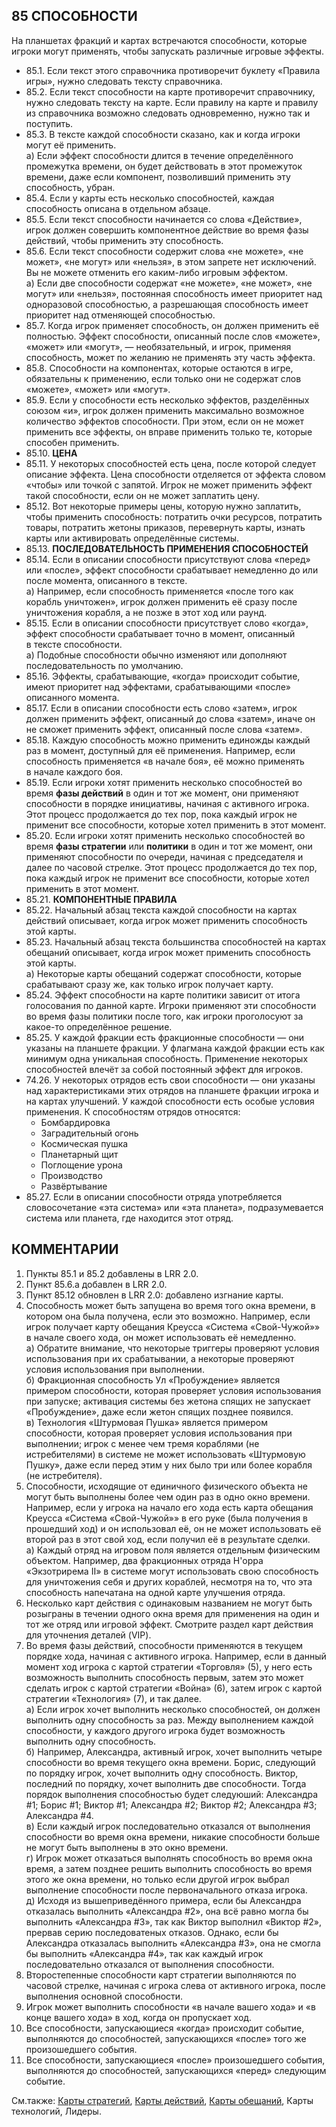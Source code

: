 85 СПОСОБНОСТИ
---

На планшетах фракций и картах встречаются способности, которые игроки могут применять, чтобы запускать различные игровые эффекты.
* 85.1. Если текст этого справочника противоречит буклету «Правила игры», нужно следовать тексту справочника.
* 85.2. Если текст способности на карте противоречит справочнику, нужно следовать тексту на карте. Если правилу на карте и правилу из справочника возможно следовать одновременно, нужно так и поступить.
* 85.3. В тексте каждой способности сказано, как и когда игроки могут её применить.  
  а) Если эффект способности длится в течение определённого промежутка времени, он будет действовать в этот промежуток времени, даже если компонент, 
позволивший применить эту способность, убран.
* 85.4. Если у карты есть несколько способностей, каждая способность описана в отдельном абзаце.
* 85.5. Если текст способности начинается со слова «Действие», игрок должен совершить компонентное действие во время фазы действий, чтобы применить эту способность.
* 85.6. Если текст способности содержит слова «не можете», «не может», «не могут» или «нельзя», в этом запрете нет исключений. Вы не можете отменить его каким-либо игровым эффектом.  
  а) Если две способности содержат «не можете», «не может», «не могут» или «нельзя», постоянная способность имеет приоритет над одноразовой способностью, а разрешающая способность имеет приоритет над отменяющей способностью.
* 85.7. Когда игрок применяет способность, он должен применить её полностью. Эффект способности, описанный после слов «можете», «может» или «могут», — необязательный, и игрок, применяя способность, может по желанию не применять эту часть эффекта.
* 85.8. Способности на компонентах, которые остаются в игре, обязательны к применению, если только они не содержат слов «можете», «может» или «могут».
* 85.9. Если у способности есть несколько эффектов, разделённых союзом «и», игрок должен применить максимально возможное количество эффектов способности. При этом, если он не может применить все эффекты, он вправе применить только те, которые способен применить.
* 85.10. **ЦЕНА**
* 85.11. У некоторых способностей есть цена, после которой следует описание эффекта. Цена способности отделяется от эффекта словом «чтобы» или точкой с запятой. Игрок не может применить эффект такой способности, если он не может заплатить цену.
* 85.12. Вот некоторые примеры цены, которую нужно заплатить, чтобы применить способность: потратить очки ресурсов, потратить товары, потратить жетоны приказов, перевернуть карты, изнать карты или активировать определённые системы.
* 85.13. **ПОСЛЕДОВАТЕЛЬНОСТЬ ПРИМЕНЕНИЯ СПОСОБНОСТЕЙ**
* 85.14. Если в описании способности присутствуют слова «перед» или «после», эффект способности срабатывает немедленно до или после момента, описанного в тексте.  
  а) Например, если способность применяется «после того как корабль уничтожен», игрок должен применить её сразу после уничтожения корабля, а не позже в этот ход или раунд.
* 85.15. Если в описании способности присутствует слово «когда», эффект способности срабатывает точно в момент, описанный в тексте способности.  
  а) Подобные способности обычно изменяют или дополняют последовательность по умолчанию.
* 85.16. Эффекты, срабатывающие, «когда» происходит событие, имеют приоритет над эффектами, срабатывающими «после» описанного момента.
* 85.17. Если в описании способности есть слово «затем», игрок должен применить эффект, описанный до слова «затем», иначе он не сможет применить эффект, описанный после слова «затем».
* 85.18. Каждую способность можно применить единожды каждый раз в момент, доступный для её применения. Например, если способность применяется «в начале боя», её можно применять в начале каждого боя.
* 85.19. Если игроки хотят применить несколько способностей во время **фазы действий** в один и тот же момент, они применяют способности в порядке инициативы, начиная с активного игрока. Этот процесс продолжается до тех пор, пока каждый игрок не применит все способности, которые хотел применить в этот момент. 
* 85.20. Если игроки хотят применить несколько способностей во время **фазы стратегии** или **политики** в один и тот же момент, они применяют способности по очереди, начиная с председателя и далее по часовой стрелке. Этот процесс продолжается до тех пор, пока каждый игрок не применит все способности, которые хотел применить в этот момент.
* 85.21. **КОМПОНЕНТНЫЕ ПРАВИЛА**
* 85.22. Начальный абзац текста каждой способности на картах действий описывает, когда игрок может применить способность этой карты.
* 85.23. Начальный абзац текста большинства способностей на картах обещаний описывает, когда игрок может применить способность этой карты.  
  а) Некоторые карты обещаний содержат способности, которые срабатывают сразу же, как только игрок получает карту.
* 85.24. Эффект способности на карте политики зависит от итога голосования по данной карте. Игроки применяют эти способности во время фазы политики после того, как игроки проголосуют за какое-то определённое решение.
* 85.25. У каждой фракции есть фракционные способности — они указаны на планшете фракции. У флагмана каждой фракции есть как минимум одна уникальная способность. Применение некоторых способностей влечёт за собой постоянный эффект для игроков.
* 74.26. У некоторых отрядов есть свои способности — они указаны над характеристиками этих отрядов на планшете фракции игрока и на картах улучшений. У каждой способности есть особые условия применения. К способностям отрядов относятся:  
  * Бомбардировка  
  * Заградительный огонь  
  * Космическая пушка  
  * Планетарный щит  
  * Поглощение урона  
  * Производство  
  * Развёртывание
* 85.27. Если в описании способности отряда употребляется словосочетание «эта система» или «эта планета», подразумевается система или планета, где находится этот отряд.

КОММЕНТАРИИ
---
1) Пункты 85.1 и 85.2 добавлены в LRR 2.0.
2) Пункт 85.6.а добавлен в LRR 2.0.
3) Пункт 85.12 обновлен в LRR 2.0: добавлено изгнание карты.
4) Способность может быть запущена во время того окна времени, в котором она была получена, если это возможно. Например, если игрок получает карту обещания Креусса «Система «Свой-Чужой»» в начале своего хода, он может использовать её немедленно.  
  а) Обратите внимание, что некоторые триггеры проверяют условия использования при их срабатывании, а некоторые проверяют условия использования при выполнении.  
  б) Фракционная способность Ул «Пробуждение» является примером способности, которая проверяет условия использования при запуске; активация системы без жетона спящих не запускает «Пробуждение», даже если жетон спящих позднее появился.  
  в) Технология «Штурмовая Пушка» является примером способности, которая проверяет условия использования при выполнении; игрок с менее чем тремя кораблями (не истребителями) в системе не может использовать «Штурмовую Пушку», даже если перед этим у них было три или более корабля (не истребителя).
5) Способности, исходящие от единичного физического объекта не могут быть выполнены более чем один раз в одно окно времени. Например, если у игрока на начало его хода есть карта обещания Креусса «Система «Свой-Чужой»» в его руке (была получения в прошедший ход) и он использовал её, он не может использовать её второй раз в этот свой ход, если получил её в результате сделки.  
  а) Каждый отряд на игровом поля является отдельным физическим объектом. Например, два фракционных отряда Н'орра «Экзотрирема II» в системе могут использовать свою способность для уничтожения себя и других кораблей, несмотря на то, что эта способность напечатана на одной карте улучшения отряда.
6) Несколько карт действия с одинаковым названием не могут быть розыграны в течении одного окна время для применения на один и тот же отряд или игровой эффект. Смотрите раздел карт действия для уточнения деталей (VIP).
7) Во время фазы действий, способности применяются в текущем порядке хода, начиная с активного игрока. Например, если в данный момент ход игрока с картой стратегии «Торговля» (5), у него есть возможность выполнить способность первым, затем это может сделать игрок с картой стратегии «Война» (6), затем игрок с картой стратегии «Технология» (7),  и так далее.  
  а) Если игрок хочет выполнить несколько способностей, он должен выполнить одну способность за раз. Между выполнением каждой способности, у каждого другого игрока будет возможность выполнить одну способность.  
  б) Например, Александра, активный игрок, хочет выполнить четыре способности во время текущего окна времени. Борис, следующий по порядку игрок, хочет выполнить одну способность. Виктор, последний по порядку, хочет выполнить две способности. Тогда порядок выполнения способностью будет следуюший: Александра #1; Борис #1; Виктор #1; Александра #2; Виктор #2; Александра #3; Александра #4.  
  в) Если каждый игрок последовательно отказался от выполнения способности во время окна времени, никакие способности больше не могут быть выполнены в это окно времени.  
  г) Игрок может отказаться выполнять способность во время окна время, а затем позднее решить выполнить способность во время этого же окна времени, но только если другой игрок выбрал выполнение способности после первоначального отказа игрока.  
  д) Исходя из вышеприведённого примера, если бы Александра отказалась выполнить «Александра #2», она всё равно могла бы выполнить «Александра #3», так как Виктор выполнил «Виктор #2», прервав серию последоватеных отказов. Однако, если бы Александра отказалась выполнить «Александра #3», она не смогла бы выполнить «Александра #4», так как каждый игрок последовательно отказался от выполнения способности.
8) Второстепенные способности карт стратегии выполняются по часовой стрелке, начиная с игрока слева от активного игрока, после выполнения основной способности.
9) Игрок может выполнить способности «в начале вашего хода» и «в конце вашего хода» в ход, когда он пропускает ход.
10) Все способности, запускающиеся «когда» происходит событие, выполняются до способностей, запускающихся «после» того же произошедшего события.
11) Все способности, запускающиеся «после» произошедшего события, выполняются до способностей, запускающихся «перед» следующим событие.

См.также: [Карты стратегий](strategy_cards.md), [Карты действий](action_cards.md), [Карты обещаний](promissory_notes.md), Карты технологий, Лидеры.
